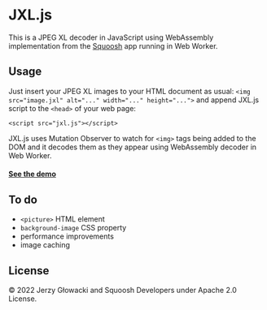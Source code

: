 # JXL.js

This is a JPEG XL decoder in JavaScript using WebAssembly implementation from the [Squoosh](https://github.com/GoogleChromeLabs/squoosh) app running in Web Worker.

## Usage

Just insert your JPEG XL images to your HTML document as usual: `<img src="image.jxl" alt="..." width="..." height="...">` and append JXL.js script to the `<head>` of your web page:

`<script src="jxl.js"></script>`

JXL.js uses Mutation Observer to watch for `<img>` tags being added to the DOM and it decodes them as they appear using WebAssembly decoder in Web Worker.

#### [See the demo](https://niutech.github.io/jxl.js/)

## To do

- `<picture>` HTML element
- `background-image` CSS property
- performance improvements
- image caching

## License

&copy; 2022 Jerzy Głowacki and Squoosh Developers under Apache 2.0 License.